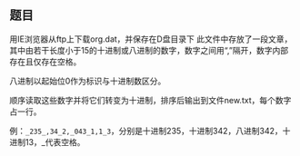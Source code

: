 ## 题目

用IE浏览器从ftp上下载org.dat，并保存在D盘目录下 此文件中存放了一段文章，其中由若干长度小于15的十进制或八进制的数字，数字之间用“,”隔开，数字内部存在且仅存在空格。 

八进制以起始位0作为标识与十进制数区分。 

顺序读取这些数字并将它们转变为十进制，排序后输出到文件new.txt，每个数字占一行。 

例：`_235_,34_2,_043_1,1_3`，分别是十进制235，十进制342，八进制342，十进制13，_代表空格。
